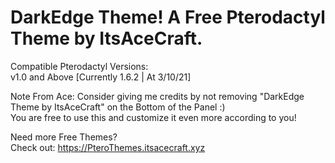 # DarkEdge Theme! A Free Pterodactyl Theme by ItsAceCraft.

Compatible Pterodactyl Versions:    
v1.0 and Above [Currently 1.6.2 | At 3/10/21]

Note From Ace:
Consider giving me credits by not removing "DarkEdge Theme by ItsAceCraft" on the Bottom of the Panel :)         
You are free to use this and customize it even more according to you!         

Need more Free Themes?         
Check out: https://PteroThemes.itsacecraft.xyz
